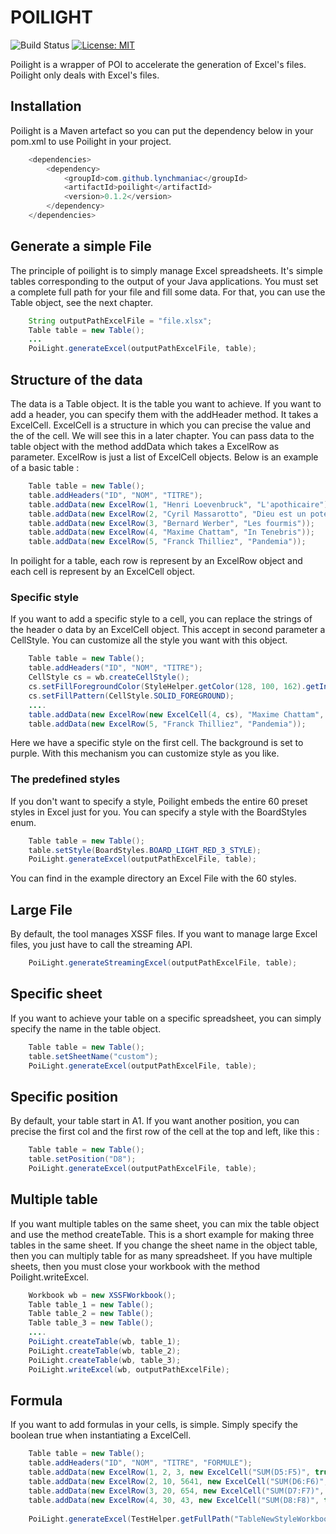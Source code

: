 # POILIGHT

![Build Status](https://github.com/lynchmaniac/poilight/actions/workflows/build.yaml/badge.svg)
[![License: MIT](https://img.shields.io/badge/License-MIT-yellow.svg)](https://opensource.org/licenses/MIT)

Poilight is a wrapper of POI to accelerate the generation of Excel's files. Poilight only deals with Excel's files.

## Installation

Poilight is a Maven artefact so you can put the dependency below in your pom.xml to use Poilight in your project.

```java
    <dependencies>
        <dependency>
            <groupId>com.github.lynchmaniac</groupId>
            <artifactId>poilight</artifactId>
            <version>0.1.2</version>
        </dependency>
    </dependencies>
```

## Generate a simple File

The principle of poilight is to simply manage Excel spreadsheets. It's simple tables corresponding to the output of your Java applications. You must set a complete full path for your file and fill some data. For that, you can use the Table object, see the next chapter.

```java
    String outputPathExcelFile = "file.xlsx";
    Table table = new Table();
    ...
    PoiLight.generateExcel(outputPathExcelFile, table);
```

## Structure of the data

The data is a Table object. It is the table you want to achieve. If you want to add a header, you can specify them with the addHeader method. It takes a ExcelCell. ExcelCell is a structure in which you can precise the value and the of the cell. We will see this in a later chapter.
You can pass data to the table object with the method addData which takes a ExcelRow as parameter. ExcelRow is just a list of ExcelCell objects.
Below is an example of a basic table :

```java
    Table table = new Table();
    table.addHeaders("ID", "NOM", "TITRE");
    table.addData(new ExcelRow(1, "Henri Loevenbruck", "L'apothicaire"));
    table.addData(new ExcelRow(2, "Cyril Massarotto", "Dieu est un pote à moi"));
    table.addData(new ExcelRow(3, "Bernard Werber", "Les fourmis"));
    table.addData(new ExcelRow(4, "Maxime Chattam", "In Tenebris"));
    table.addData(new ExcelRow(5, "Franck Thilliez", "Pandemia"));

```

In poilight for a table, each row is represent by an ExcelRow object and each cell is represent by an ExcelCell object.

### Specific style

If you want to add a specific style to a cell, you can replace the strings of the header o data by an ExcelCell object. This accept in second parameter a CellStyle.
You can customize all the style you want with this object.

```java
    Table table = new Table();
    table.addHeaders("ID", "NOM", "TITRE");
    CellStyle cs = wb.createCellStyle();
    cs.setFillForegroundColor(StyleHelper.getColor(128, 100, 162).getIndex());
    cs.setFillPattern(CellStyle.SOLID_FOREGROUND);
    ....
    table.addData(new ExcelRow(new ExcelCell(4, cs), "Maxime Chattam", "In Tenebris"));
    table.addData(new ExcelRow(5, "Franck Thilliez", "Pandemia"));
```

Here we have a specific style on the first cell. The background is set to purple. With this mechanism you can customize style as you like.

### The predefined styles

If you don't want to specify a style, Poilight embeds the entire 60 preset styles in Excel just for you. You can specify a style with the BoardStyles enum.

```java
    Table table = new Table();
    table.setStyle(BoardStyles.BOARD_LIGHT_RED_3_STYLE);
    PoiLight.generateExcel(outputPathExcelFile, table);
```

You can find in the example directory an Excel File with the 60 styles.

## Large File

By default, the tool manages XSSF files. If you want to manage large Excel files, you just have to call the streaming API.

```java
    PoiLight.generateStreamingExcel(outputPathExcelFile, table);
```

## Specific sheet

If you want to achieve your table on a specific spreadsheet, you can simply specify the name in the table object.

```java
    Table table = new Table();
    table.setSheetName("custom");
    PoiLight.generateExcel(outputPathExcelFile, table);
```

## Specific position

By default, your table start in A1. If you want another position, you can precise the first col and the first row of the cell at the top and left, like this :

```java
    Table table = new Table();
    table.setPosition("D8");
    PoiLight.generateExcel(outputPathExcelFile, table);
```

## Multiple table

If you want multiple tables on the same sheet, you can mix the table object and use the method createTable. This is a short example for making three tables in the same sheet. If you change the sheet name in the object table, then you can multiply table for as many spreadsheet. If you have multiple sheets, then you must close your workbook with the method Poilight.writeExcel.

```java
    Workbook wb = new XSSFWorkbook();
    Table table_1 = new Table();
    Table table_2 = new Table();
    Table table_3 = new Table();
    ....
    PoiLight.createTable(wb, table_1);
    PoiLight.createTable(wb, table_2);
    PoiLight.createTable(wb, table_3);
    PoiLight.writeExcel(wb, outputPathExcelFile);
```

## Formula

If you want to add formulas in your cells, is simple. Simply specify the boolean true when instantiating a ExcelCell.

```java
    Table table = new Table();
    table.addHeaders("ID", "NOM", "TITRE", "FORMULE");
    table.addData(new ExcelRow(1, 2, 3, new ExcelCell("SUM(D5:F5)", true)));
    table.addData(new ExcelRow(2, 10, 5641, new ExcelCell("SUM(D6:F6)", true)));
    table.addData(new ExcelRow(3, 20, 654, new ExcelCell("SUM(D7:F7)", true)));
    table.addData(new ExcelRow(4, 30, 43, new ExcelCell("SUM(D8:F8)", true)));
    
    PoiLight.generateExcel(TestHelper.getFullPath("TableNewStyleWorkbook.xlsx"), table);
```
